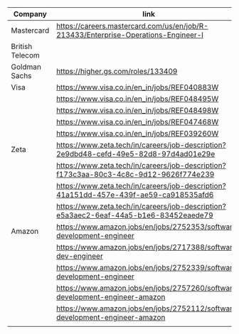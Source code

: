 
| Company         | link                                                                                  | Reference      | Status |
| --------------- | ------------------------------------------------------------------------------------- | -------------- | ------ |
| Mastercard      | https://careers.mastercard.com/us/en/job/R-213433/Enterprise-Operations-Engineer-I    | Rishabh???     |        |
| British Telecom |                                                                                       | Rishi Saraswat |        |
| Goldman Sachs   | https://higher.gs.com/roles/133409                                                    | Rishabh        |        |
| Visa            | https://www.visa.co.in/en_in/jobs/REF040883W                                          | Rishabh        |        |
|                 | https://www.visa.co.in/en_in/jobs/REF048495W                                          |                |        |
|                 | https://www.visa.co.in/en_in/jobs/REF048498W                                          |                |        |
|                 | https://www.visa.co.in/en_in/jobs/REF047468W                                          |                |        |
|                 | https://www.visa.co.in/en_in/jobs/REF039260W                                          |                |        |
| Zeta            | https://www.zeta.tech/in/careers/job-description?2e9dbd48-cefd-49e5-82d8-97d4ad01e29e | Rishabh        |        |
|                 | https://www.zeta.tech/in/careers/job-description?f173c3aa-80c3-4c8c-9d12-9626f774e239 |                |        |
|                 | https://www.zeta.tech/in/careers/job-description?41a151dd-457e-439f-ae59-ca918535afd6 |                |        |
|                 | https://www.zeta.tech/in/careers/job-description?e5a3aec2-6eaf-44a5-b1e6-83452eaede79 |                |        |
| Amazon          | https://www.amazon.jobs/en/jobs/2752353/software-development-engineer                 | Rishabh        |        |
|                 | https://www.amazon.jobs/en/jobs/2717388/software-dev-engineer                         |                |        |
|                 | https://www.amazon.jobs/en/jobs/2752339/software-development-engineer                 |                |        |
|                 | https://www.amazon.jobs/en/jobs/2757260/software-development-engineer-amazon          |                |        |
|                 | https://www.amazon.jobs/en/jobs/2752112/software-development-engineer-amazon          |                |        |
|                 |                                                                                       |                |        |
